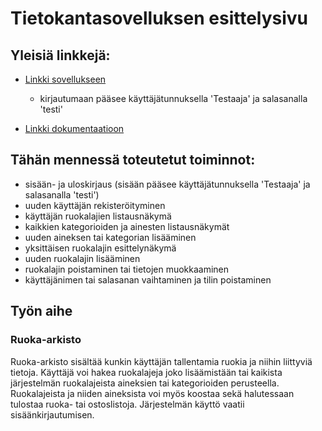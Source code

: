 # Tietokantasovelluksen esittelysivu

## Yleisiä linkkejä:

* [Linkki sovellukseen](http://pmari.users.cs.helsinki.fi/tsoha)
	- kirjautumaan pääsee käyttäjätunnuksella 'Testaaja' ja salasanalla 'testi'

* [Linkki dokumentaatioon](https://github.com/BikkuMyy/Tsoha-Bootstrap/blob/master/doc/dokumentaatio.pdf)

## Tähän mennessä toteutetut toiminnot:
* sisään- ja uloskirjaus (sisään pääsee käyttäjätunnuksella 'Testaaja' ja salasanalla 'testi')
* uuden käyttäjän rekisteröityminen
* käyttäjän ruokalajien listausnäkymä
* kaikkien kategorioiden ja ainesten listausnäkymät
* uuden aineksen tai kategorian lisääminen
* yksittäisen ruokalajin esittelynäkymä
* uuden ruokalajin lisääminen 
* ruokalajin poistaminen tai tietojen muokkaaminen
* käyttäjänimen tai salasanan vaihtaminen ja tilin poistaminen

## Työn aihe

### Ruoka-arkisto
Ruoka-arkisto sisältää kunkin käyttäjän tallentamia ruokia ja niihin liittyviä tietoja. Käyttäjä voi hakea ruokalajeja joko lisäämistään tai kaikista järjestelmän ruokalajeista aineksien tai kategorioiden perusteella. Ruokalajeista ja niiden aineksista voi myös koostaa sekä halutessaan tulostaa ruoka- tai ostoslistoja. Järjestelmän käyttö vaatii sisäänkirjautumisen.
